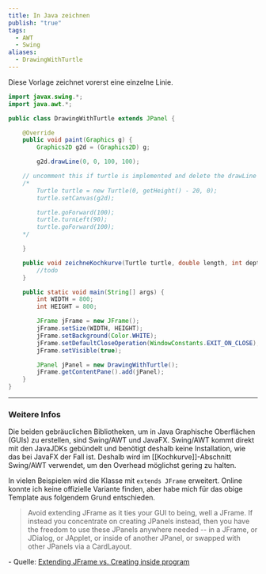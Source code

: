 ```yaml
---
title: In Java zeichnen
publish: "true"
tags:
  - AWT
  - Swing
aliases:
  - DrawingWithTurtle
---
```

Diese Vorlage zeichnet vorerst eine einzelne Linie.

```java
import javax.swing.*;
import java.awt.*;

public class DrawingWithTurtle extends JPanel {

    @Override
    public void paint(Graphics g) {
        Graphics2D g2d = (Graphics2D) g;

        g2d.drawLine(0, 0, 100, 100);

    // uncomment this if turtle is implemented and delete the drawLine above
    /*
        Turtle turtle = new Turtle(0, getHeight() - 20, 0);
        turtle.setCanvas(g2d);

        turtle.goForward(100);
        turtle.turnLeft(90);
        turtle.goForward(100);
    */

    }

    public void zeichneKochkurve(Turtle turtle, double length, int depth) {
        //todo
    }

    public static void main(String[] args) {
        int WIDTH = 800;
        int HEIGHT = 800;

        JFrame jFrame = new JFrame();
        jFrame.setSize(WIDTH, HEIGHT);
        jFrame.setBackground(Color.WHITE);
        jFrame.setDefaultCloseOperation(WindowConstants.EXIT_ON_CLOSE);
        jFrame.setVisible(true);

        JPanel jPanel = new DrawingWithTurtle();
        jFrame.getContentPane().add(jPanel);
    }
}
```

---
### Weitere Infos
Die beiden gebräuclichen Bibliotheken, um in Java Graphische Oberflächen (GUIs) zu erstellen, sind Swing/AWT und JavaFX.
Swing/AWT kommt direkt mit den JavaJDKs gebündelt und benötigt deshalb keine Installation, wie das bei JavaFX der Fall ist.
Deshalb wird im [[Kochkurve]]-Abschnitt Swing/AWT verwendet, um den Overhead möglichst gering zu halten.

In vielen Beispielen wird die Klasse mit `extends JFrame` erweitert. Online konnte ich keine offizielle Variante finden, aber habe mich für das obige Template aus folgendem Grund entschieden.

> Avoid extending JFrame as it ties your GUI to being, well a JFrame. If instead you concentrate on creating JPanels instead, then you have the freedom to use these JPanels anywhere needed -- in a JFrame, or JDialog, or JApplet, or inside of another JPanel, or swapped with other JPanels via a CardLayout.

\- Quelle: [Extending JFrame vs. Creating inside program](https://stackoverflow.com/questions/22003802/extends-jframe-vs-creating-it-inside-the-program)

